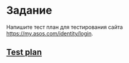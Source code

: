 # Задание
Напишите тест план для тестирования сайта https://my.asos.com/identity/login.
## [Test plan](https://github.com/reshikoveqa/test-tasks/blob/main/test-plans/Test-plan-asos.pdf)
